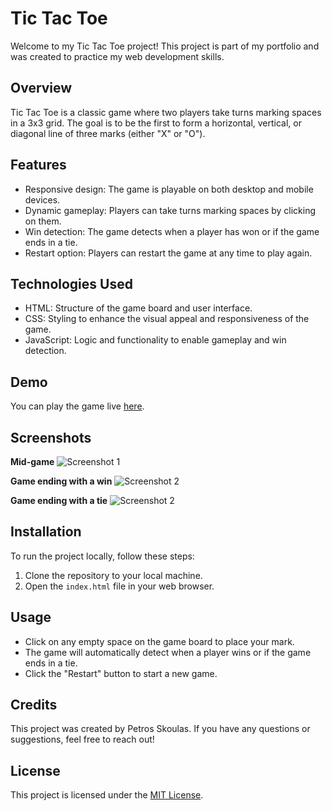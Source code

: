# Tic Tac Toe

Welcome to my Tic Tac Toe project! This project is part of my portfolio and was created to practice my web development skills.

## Overview

Tic Tac Toe is a classic game where two players take turns marking spaces in a 3x3 grid. The goal is to be the first to form a horizontal, vertical, or diagonal line of three marks (either "X" or "O").

## Features

- Responsive design: The game is playable on both desktop and mobile devices.
- Dynamic gameplay: Players can take turns marking spaces by clicking on them.
- Win detection: The game detects when a player has won or if the game ends in a tie.
- Restart option: Players can restart the game at any time to play again.

## Technologies Used

- HTML: Structure of the game board and user interface.
- CSS: Styling to enhance the visual appeal and responsiveness of the game.
- JavaScript: Logic and functionality to enable gameplay and win detection.

## Demo

You can play the game live [here](https://skoulasp.github.io/Tic-Tac-Toe/).

## Screenshots

**Mid-game** ![Screenshot 1](https://i.imgur.com/EuYbYcg.png)

**Game ending with a win** ![Screenshot 2](https://i.imgur.com/KyML8cg.png)

**Game ending with a tie** ![Screenshot 2](https://i.imgur.com/SEgtZtD.png)

## Installation

To run the project locally, follow these steps:

1. Clone the repository to your local machine.
2. Open the `index.html` file in your web browser.

## Usage

- Click on any empty space on the game board to place your mark.
- The game will automatically detect when a player wins or if the game ends in a tie.
- Click the "Restart" button to start a new game.

## Credits

This project was created by Petros Skoulas. If you have any questions or suggestions, feel free to reach out!

## License

This project is licensed under the [MIT License](LICENSE.md).

